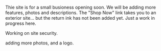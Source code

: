 Thie site is for a small busioness opening soon. We will be adding more features, photos and descriptions.  The "Shop Now" link takes you to an exterior site... but the return ink has not been added yet.
Just a work in progress here.

Working on site security.

adding more photos, and a logo.
